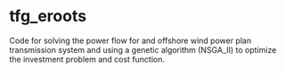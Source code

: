﻿# tfg_eroots
Code for solving the power flow for and offshore wind power plan transmission system and using a genetic algorithm (NSGA_II) to optimize the investment problem and cost function.

